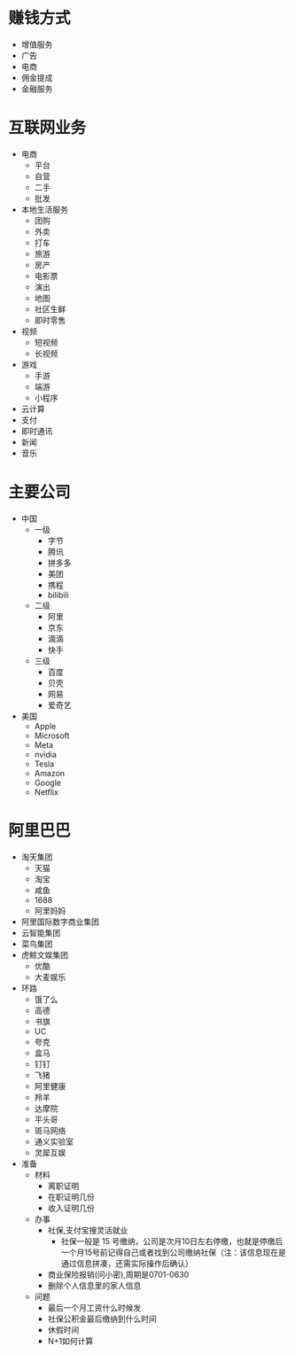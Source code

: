# 赚钱方式
  * 增值服务
  * 广告
  * 电商
  * 佣金提成
  * 金融服务
# 互联网业务
  * 电商
    * 平台
    * 自营
    * 二手
    * 批发
  * 本地生活服务
    * 团购
    * 外卖
    * 打车
    * 旅游
    * 房产
    * 电影票
    * 演出
    * 地图
    * 社区生鲜
    * 即时零售
  * 视频
    * 短视频
    * 长视频
  * 游戏
    * 手游
    * 端游
    * 小程序
  * 云计算
  * 支付
  * 即时通讯
  * 新闻
  * 音乐
# 主要公司
  * 中国
    * 一级
      * 字节
      * 腾讯
      * 拼多多
      * 美团
      * 携程
      * bilibili
    * 二级
      * 阿里
      * 京东
      * 滴滴
      * 快手
    * 三级
      * 百度
      * 贝壳
      * 网易
      * 爱奇艺
  * 美国
    * Apple
    * Microsoft
    * Meta
    * nvidia
    * Tesla
    * Amazon
    * Google
    * Netflix
# 阿里巴巴
  * 淘天集团
    * 天猫
    * 淘宝
    * 咸鱼
    * 1688
    * 阿里妈妈
  * 阿里国际数字商业集团
  * 云智能集团
  * 菜鸟集团
  * 虎鲸文娱集团
    * 优酷
    * 大麦娱乐
  * 环路
    * 饿了么
    * 高德
    * 书旗
    * UC
    * 夸克
    * 盒马
    * 钉钉
    * 飞猪
    * 阿里健康
    * 羚羊
    * 达摩院
    * 平头哥
    * 斑马网络
    * 通义实验室
    * 灵犀互娱
  * 准备
    * 材料
      * 离职证明
      * 在职证明几份
      * 收入证明几份
    * 办事
      * 社保,支付宝搜灵活就业
        * 社保一般是 15 号缴纳，公司是次月10日左右停缴，也就是停缴后一个月15号前记得自己或者找到公司缴纳社保（注：该信息现在是通过信息拼凑，还需实际操作后确认）
      * 商业保险报销(问小密),周期是0701-0630
      * 删除个人信息里的家人信息
    * 问题
      * 最后一个月工资什么时候发
      * 社保公积金最后缴纳到什么时间
      * 休假时间
      * N+1如何计算